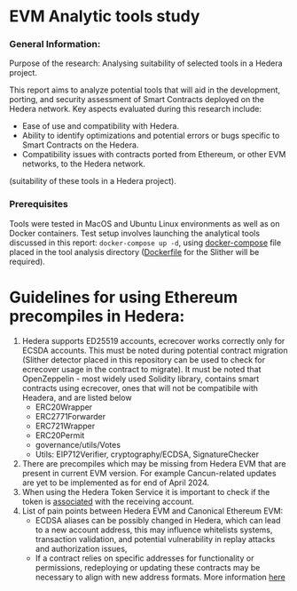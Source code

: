 # EVM Analytic tools study
### General Information:
Purpose of the research: Analysing suitability of selected  tools in a Hedera project.

This report aims to analyze potential tools that will aid in the development, porting, and security assessment
of Smart Contracts deployed on the Hedera network. Key aspects evaluated during this research include:
- Ease of use and compatibility with Hedera.
- Ability to identify optimizations and potential errors or bugs specific to Smart Contracts on the Hedera.
- Compatibility issues with contracts ported from Ethereum, or other EVM networks, to the Hedera network.

(suitability of these tools in a Hedera project).
### Prerequisites
Tools were tested in MacOS and Ubuntu Linux environments as well as on Docker containers. Test setup involves
launching the analytical tools discussed in this report: `docker-compose up -d`, using
  [docker-compose](slither-analysis/docker-compose.yaml) file placed in the tool analysis directory ([Dockerfile](slither-analysis/Dockerfile) for the Slither will be required).

# Guidelines for using Ethereum precompiles in Hedera:
1. Hedera supports ED25519 accounts, ecrecover works correctly only for ECSDA accounts. This must be noted during potential
   contract migration (Slither detector placed in this repository can be used to check for ecrecover usage in the contract to
   migrate). It must be noted that OpenZeppelin - most widely used Solidity library, contains smart contracts using ecrecover,
   ones that will not be compatibile with Headera, and are listed below 
    - ERC20Wrapper
    - ERC2771Forwarder
    - ERC721Wrapper
    - ERC20Permit
    - governance/utils/Votes
    - Utils: EIP712Verifier, cryptography/ECDSA, SignatureChecker
2. There are precompiles which may be missing from Hedera EVM that are present in current EVM version.
   For example Cancun-related updates are yet to be implemented as for end of April 2024.
3. When using the Hedera Token Service it is important to check if the token is
   [associated](https://docs.hedera.com/hedera/sdks-and-apis/sdks/token-service/associate-tokens-to-an-account) with the receiving account.
4. List of pain points between Hedera EVM and Canonical Ethereum EVM:
    - ECDSA aliases can be possibly changed in Hedera, which can lead to a new account address, this may influence whitelists
      systems, transaction validation, and potential vulnerability in replay attacks and authorization issues,
    - If a contract relies on specific addresses for functionality or permissions, redeploying or updating these contracts
      may be necessary to align with new address formats.
      More information [here](https://medium.com/@Arkhia/creating-an-ecdsa-based-account-with-an-alias-on-hedera-5d5d8b2cc1e9)
